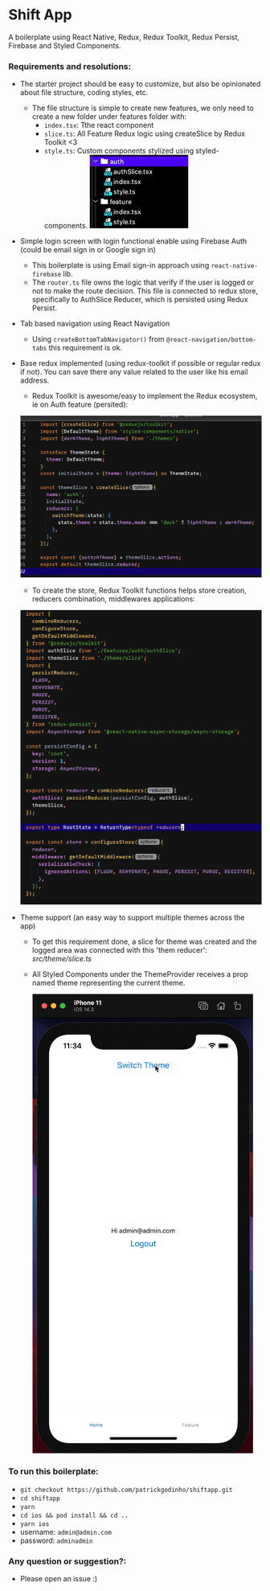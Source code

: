 # Shift App
A boilerplate using React Native, Redux, Redux Toolkit, Redux Persist, Firebase and Styled Components. 


### Requirements and resolutions:
- The starter project should be easy to customize, but also be opinionated about file structure, coding styles, etc.
    - The file structure is simple to create new features, we only need to create a new folder under features folder with: 
      - `index.tsx`: Tthe react component
      - `slice.ts`: All Feature Redux logic using createSlice by Redux Toolkit <3
      - `style.ts`: Custom components stylized using styled-components.
    ![img.png](img.png)
        
- Simple login screen with login functional enable using Firebase Auth (could be email sign in or Google sign in)
    - This boilerplate is using Email sign-in approach using `react-native-firebase` lib.
    - The `router.ts` file owns the logic that verify if the user is logged or not to make the route decision. This file is connected to redux store, specifically to AuthSlice Reducer, which is persisted using Redux Persist.
    
- Tab based navigation using React Navigation
    - Using `createBottomTabNavigator()` from `@react-navigation/bottom-tabs` this requirement is ok.
    
- Base redux implemented (using redux-toolkit if possible or regular redux if not). You can save there any value related to the user like his email address.
    - Redux Toolkit is awesome/easy to implement the Redux ecosystem, ie on Auth feature (persited): 
    
    ![src/features/auth/slice.ts](img_1.png)
  
    - To create the store, Redux Toolkit functions helps store creation, reducers combination, middlewares applications:
    
    ![src/store.ts](img_2.png)

- Theme support (an easy way to support multiple themes across the app)
    - To get this requirement done, a slice for theme was created and the logged area was connected with this 'them reducer': _src/theme/slice.ts_
    - All Styled Components under the ThemeProvider receives a prop named theme representing the current theme.
      
      ![switching the theme](theme.gif) 


### To run this boilerplate:

- `git checkout https://github.com/patrickgodinho/shiftapp.git`
- `cd shiftapp`
- `yarn`
- `cd ios && pod install && cd ..`
- `yarn ios`
- username: `admin@admin.com`
- password: `adminadmin`

### Any question or suggestion?:
- Please open an issue :)
